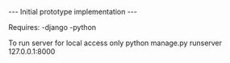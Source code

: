 --- Initial prototype implementation ---

Requires:
-django
-python

To run server for local access only
python manage.py runserver 127.0.0.1:8000